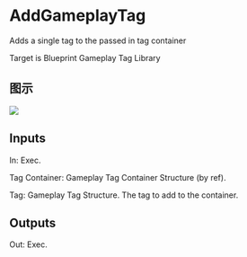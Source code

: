 # AddGameplayTag

Adds a single tag to the passed in tag container

Target is Blueprint Gameplay Tag Library

## 图示

![]($-20221218-19091306.png)

## Inputs

In: Exec.

Tag Container: Gameplay Tag Container Structure (by ref).

Tag: Gameplay Tag Structure. The tag to add to the container.  

## Outputs

Out: Exec.

